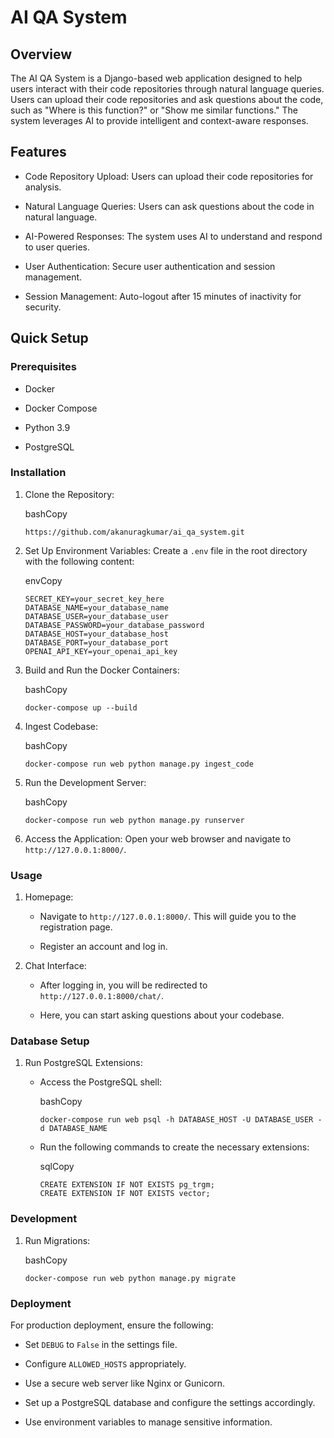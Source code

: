AI QA System
============

Overview
--------

The AI QA System is a Django-based web application designed to help users interact with their code repositories through natural language queries. Users can upload their code repositories and ask questions about the code, such as "Where is this function?" or "Show me similar functions." The system leverages AI to provide intelligent and context-aware responses.

Features
--------

-   Code Repository Upload: Users can upload their code repositories for analysis.

-   Natural Language Queries: Users can ask questions about the code in natural language.

-   AI-Powered Responses: The system uses AI to understand and respond to user queries.

-   User Authentication: Secure user authentication and session management.

-   Session Management: Auto-logout after 15 minutes of inactivity for security.

Quick Setup
-----------

### Prerequisites

-   Docker

-   Docker Compose

-   Python 3.9

-   PostgreSQL

### Installation

1.  Clone the Repository:

    bashCopy

    ```
    https://github.com/akanuragkumar/ai_qa_system.git
    ```

2.  Set Up Environment Variables: Create a `.env` file in the root directory with the following content:

    envCopy

    ```
    SECRET_KEY=your_secret_key_here
    DATABASE_NAME=your_database_name
    DATABASE_USER=your_database_user
    DATABASE_PASSWORD=your_database_password
    DATABASE_HOST=your_database_host
    DATABASE_PORT=your_database_port
    OPENAI_API_KEY=your_openai_api_key
    ```

3.  Build and Run the Docker Containers:

    bashCopy

    ```
    docker-compose up --build
    ```

4.  Ingest Codebase:

    bashCopy

    ```
    docker-compose run web python manage.py ingest_code
    ```

5.  Run the Development Server:

    bashCopy

    ```
    docker-compose run web python manage.py runserver
    ```

6.  Access the Application: Open your web browser and navigate to `http://127.0.0.1:8000/`.

### Usage

1.  Homepage:

    -   Navigate to `http://127.0.0.1:8000/`. This will guide you to the registration page.

    -   Register an account and log in.

2.  Chat Interface:

    -   After logging in, you will be redirected to `http://127.0.0.1:8000/chat/`.

    -   Here, you can start asking questions about your codebase.

### Database Setup

1.  Run PostgreSQL Extensions:

    -   Access the PostgreSQL shell:

        bashCopy

        ```
        docker-compose run web psql -h DATABASE_HOST -U DATABASE_USER -d DATABASE_NAME
        ```

    -   Run the following commands to create the necessary extensions:

        sqlCopy

        ```
        CREATE EXTENSION IF NOT EXISTS pg_trgm;
        CREATE EXTENSION IF NOT EXISTS vector;
        ```

### Development

1.  Run Migrations:

    bashCopy

    ```
    docker-compose run web python manage.py migrate
    ```

### Deployment

For production deployment, ensure the following:

-   Set `DEBUG` to `False` in the settings file.

-   Configure `ALLOWED_HOSTS` appropriately.

-   Use a secure web server like Nginx or Gunicorn.

-   Set up a PostgreSQL database and configure the settings accordingly.

-   Use environment variables to manage sensitive information.
